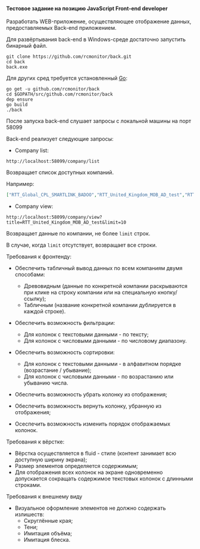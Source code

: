 #### Тестовое задание на позицию JavaScript Front-end developer

Разработать WEB-приложение, осуществляющее отображение данных, предоставляемых Back-end приложением.

Для развёртывания back-end в Windows-среде достаточно запустить бинарный файл.
```
git clone https://github.com/rcmonitor/back.git
cd back
back.exe
```
Для других сред требуется установленный [Go](https://golang.org):
```
go get -u github.com/rcmonitor/back
cd $GOPATH/src/github.com/rcmonitor/back
dep ensure
go build
./back
```


После запуска back-end слушает запросы с локальной машины на порт 58099

Back-end реализует следующие запросы:
- Company list:
```http request
http://localhost:58099/company/list
```
Возвращает список доступных компаний.

Например:
```json
["RTT_Global_CPL_SMARTLINK_BADOO","RTT_United_Kingdom_MOB_AD_test","RTT_United_States_MOB_US_test2"]
```

- Company view:
```http request
http://localhost:58099/company/view?title=RTT_United_Kingdom_MOB_AD_test&limit=10
```
Возвращает данные по компании, не более `limit` строк.

В случае, когда `limit` отсутствует, возвращает все строки.


Требования к фронтенду:

- Обеспечить табличный вывод данных по всем компаниям двумя способами:
    + Древовидным (данные по конкретной компании раскрываются при клике на строку компании или на специальную кнопку/ссылку);
    + Табличным (название конкретной компании дублируется в каждой строке).
    
- Обеспечить возможность фильтрации:
    + Для колонок с текстовыми данными - по тексту;
    + Для колонок с числовыми данными - по числовому диапазону.
    
- Обеспечить возможность сортировки:
    + Для колонок с текстовыми данными - в алфавитном порядке (возрастание / убывание);
    + Для колонок с числовыми данными - по возрастанию или убыванию числа.
    
- Обеспечить возможность убрать колонку из отображения;
- Обеспечить возможность вернуть колонку, убранную из отображения;
- Осеспечить возможность изменить порядок отображаемых колонок.


Требования к вёрстке:
- Вёрстка осуществляется в fluid - стиле (контент занимает всю доступную ширину экрана);
- Размер элементов определяется содержимым;
- Для отображения всех колонок на экране одновременно допускается сокращать содержимое текстовых колонок с длинными строками.

Требования к внешнему виду
- Визуальное оформление элементов не должно содержать излишеств:
    + Скруглённые края;
    + Тени;
    + Имитация объёма;
    + Имитация блеска.




